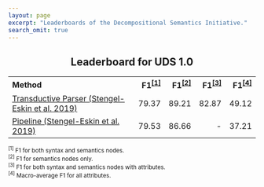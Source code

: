 ```yaml
---
layout: page
excerpt: "Leaderboards of the Decompositional Semantics Initiative."
search_omit: true
---
```


<h2 align="center">Leaderboard for UDS 1.0</h2>
<table>
  <tr>
    <th align="left">Method</th>
    <th align="right">F1<sup><a href="#metric1">[1]</a></sup></th>
    <th align="right">F1<sup><a href="#metric2">[2]</a></sup></th>
    <th align="right">F1<sup><a href="#metric3">[3]</a></sup></th>
    <th align="right">F1<sup><a href="#metric4">[4]</a></sup></th>
  </tr>
  <tr>
    <td align="left"><a href="">Transductive Parser (Stengel-Eskin et al. 2019)</a></td>
    <td align="right">79.37</td>
    <td align="right">89.21</td>
    <td align="right">82.87</td>
    <td align="right">49.12</td>
  </tr>
  <tr>
    <td align="left"><a href="">Pipeline (Stengel-Eskin et al. 2019)</a></td>
    <td align="right">79.53</td>
    <td align="right">86.66</td>
    <td align="right">-</td>
    <td align="right">37.21</td>
  </tr>
</table>

<p><small>
<sup id="metric1">[1]</sup> F1 for both syntax and semantics nodes.<br/>
<sup id="metric2">[2]</sup> F1 for semantics nodes only.<br/>
<sup id="metric3">[3]</sup> F1 for both syntax and semantics nodes with attributes.<br/>
<sup id="metric4">[4]</sup> Macro-average F1 for all attributes.
</small>
</p>

